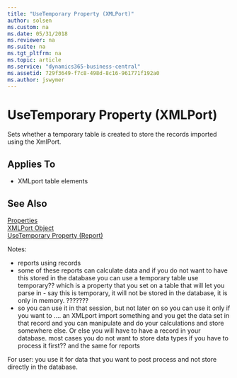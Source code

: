 ```yaml
---
title: "UseTemporary Property (XMLPort)"
author: solsen
ms.custom: na
ms.date: 05/31/2018
ms.reviewer: na
ms.suite: na
ms.tgt_pltfrm: na
ms.topic: article
ms.service: "dynamics365-business-central"
ms.assetid: 729f3649-f7c8-498d-8c16-961771f192a0
ms.author: jswymer
---
```

 
# UseTemporary Property (XMLPort)
Sets whether a temporary table is created to store the records imported using the XmlPort.

## Applies To  

- XMLport table elements

## See Also  
[Properties](devenv-properties.md)   
[XMLPort Object](../devenv-xmlport-object.md)   
[UseTemporary Property (Report)](devenv-usetemporary-report-property.md)

 
Notes:
- reports using records
- some of these reports can calculate data and if you do not want to have this stored in the database you can use a temporary table use temporary?? which is a property that you set on a table that will let you parse in - say this is temporary, it will not be stored in the database, it is only in memory. ???????
- so you can use it in that session, but not later on  so you can use it only if you want to .... an XMLport import something and you get the data set in that record and you can manipulate and do your calculations and store somewhere else. Or else you will have to have a record in your database. most cases you do not want to store data types if you have to process it first?? and the same for reports 

For user: you use it for data that you want to post process and not store directly in the database. 